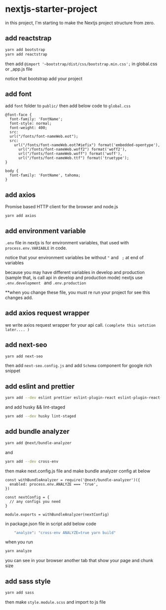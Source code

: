 # nextjs-starter-project
in this project, I'm starting to make the Nextjs project structure from zero.

## add reactstrap 
```bash
yarn add bootstrap
yarn add reactstrap 
```
then  add ``` @import '~bootstrap/dist/css/bootstrap.min.css'; ``` in global.css or _app.js file


notice that bootstrap add your project

## add font

add ```font``` folder to ```public/``` then add below code to ```global.css```

```
@font-face {
  font-family: 'FontName';
  font-style: normal;
  font-weight: 400;
  src:
  url("/fonts/font-nameWeb.eot");
  src:
    url("/fonts/font-nameWeb.eot?#iefix") format('embedded-opentype'),
      url("/fonts/font-nameWeb.woff2") format('woff2'),
      url("/fonts/font-nameWeb.woff") format('woff'),
      url("/fonts/font-nameWeb.ttf") format('truetype');
}

body {
  font-family: 'FontName', tahoma;
}
```
## add axios

Promise based HTTP client for the browser and node.js

```
yarn add axios
```
## add environment variable

```.env``` file in nextjs is for environment variables, that used with ```process.env.VARIABLE``` in code.

notice that your environment variables be without ``` " ``` and ``` ;``` at end of variables

because you may have different variables in develop and production (sample that, is call api in develop and production mode) nextjs use ```.env.development ``` and ```.env.production ```

**when you change these file, you must re run your project for see this changes add.

## add axios request wrapper
we write axios request wrapper for your api call. ```(complete this setction later.... ) ```

## add next-seo 

```bash
yarn add next-seo
``` 
then add ```next-seo.config.js``` and add ```Schema``` component for google rich snippet 

## add eslint and prettier

```bash
yarn add --dev eslint prettier eslint-plugin-react eslint-plugin-react-hooks eslint-config-prettier eslint-plugin-prettier eslint-plugin-jsx-a11y
```
and add husky && lint-staged
```bash
yarn add --dev husky lint-staged   
```

## add bundle analyzer

```bash
yarn add @next/bundle-analyzer
```
and
```bash
yarn add --dev cross-env  
```
then make next.config.js file and make bundle analyzer config at below

```
const withBundleAnalyzer = require('@next/bundle-analyzer')({
  enabled: process.env.ANALYZE === 'true',
})

const nextConfig = {
  // any configs you need
}

module.exports = withBundleAnalyzer(nextConfig)
```
in package.json file in script add below code 

```bash
    "analyze": "cross-env ANALYZE=true yarn build"
```
when you run 
```bash 
yarn analyze
``` 
you can see in your browser another tab that show your page and chunk size 

## add sass style

```bash
yarn add sass
```
then make ```style.module.scss``` and import to js file